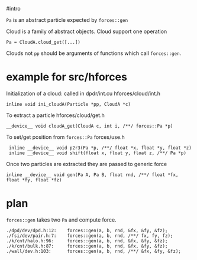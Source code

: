 #intro

`Pa` is an abstract particle expected by `forces::gen`

Cloud is a family of abstract objects. Cloud support one operation 

`Pa = CloudA.cloud_get([...])`

Clouds not `pp` should be arguments of functions which call
`forces::gen`.

# example for src/hforces

Initialization of a cloud: called in dpdr/int.cu
hforces/cloud/int.h

    inline void ini_cloudA(Particle *pp, CloudA *c)

To extract a particle
hforces/cloud/get.h

    __device__ void cloudA_get(CloudA c, int i, /**/ forces::Pa *p)

To set/get position from `forces::Pa`
forces/use.h

     inline __device__ void p2r3(Pa *p, /**/ float *x, float *y, float *z)
	 inline __device__ void shift(float x, float y, float z, /**/ Pa *p)

Once two particles are extracted they are passed to generic force

    inline __device__ void gen(Pa A, Pa B, float rnd, /**/ float *fx, float *fy, float *fz)

# plan

`forces::gen` takes two `Pa` and compute force.

    ./dpd/dev/dpd.h:12:    forces::gen(a, b, rnd, &fx, &fy, &fz);
    ./fsi/dev/pair.h:7:    forces::gen(a, b, rnd, /**/ fx, fy, fz);
    ./k/cnt/halo.h:96:     forces::gen(a, b, rnd, &fx, &fy, &fz);
    ./k/cnt/bulk.h:87:     forces::gen(a, b, rnd, &fx, &fy, &fz);
    ./wall/dev.h:103:      forces::gen(a, b, rnd, /**/ &fx, &fy, &fz);
